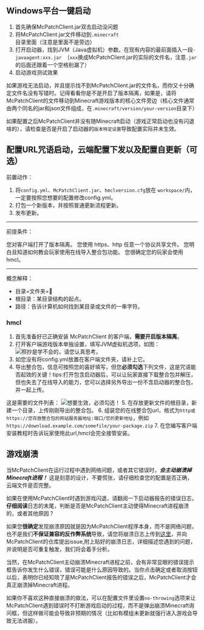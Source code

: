 ## Windows平台一键启动

1. 首先确保McPatchClient.jar双击启动没问题
2. 将McPatchClient.jar文件移动到`.minecraft`目录里面（注意是里面不是旁边）
3. 打开启动器，找到JVM（Java虚拟机）参数。在现有内容的最前面插入一段`-javaagent:xxx.jar `（`xxx`换成McPatchClient.jar的实际的文件名，注意`.jar`的后面还跟着一个空格别漏了）
4. 启动游戏测试效果

如果游戏无法启动，并且提示找不到McPatchClient.jar的文件名，而你又十分确定文件名没有写错时。记得看看你是不是开启了版本隔离，如果是，请将McPatchClient的文件移动到Minecraft游戏版本的核心文件旁边（核心文件通常由两个同名的jar和json文件组成，在`.minecraft/version/your-version`目录下）

如果配置之后McPatchClient并没有随Minecraft启动（游戏正常启动也没有闪退啥的），请检查是否是开启了启动器的`版本特定设置`导致配置实际并未生效。

## 配置URL咒语启动，云端配置下发以及配置自更新（可选）
前置动作：
1. 将`config.yml`、`McPatchClient.jar`、`hmclversion.cfg`放在 `workspace/`内，一定要按照您想要的配置修改config.yml。
2. 打包一个新版本，并按照普通更新流程更新。
3. 发布更新。

---

前提条件：

您对客户端打开了版本隔离。
您使用 https、http 任意一个协议共享文件。
您明白且知道如何教会玩家使用在线导入整合包功能。
您很确定您的玩家会使用hmcl。

---

概念解释：

- 目录=文件夹=📁
- 根目录：某目录结构的起点。
- 路径：告诉计算机如何找到某目录或文件的一串字符。

### hmcl

1. 首先准备好已正确安装 McPatchClient 的客户端，**需要开启版本隔离**。
2. 打开客户端游戏版本单独设置，填写JVM虚拟机选项，如图：
![照抄是学不会的，请您认真思考。](https://www.hualigs.cn/image/6411f6297cc3f.jpg)
3. 如您没有将config.yml放置在客户端文件夹，请补上它。
4. 导出整合包，信息可按照您的喜好填写，但您**必须勾选**下列文件，这是咒语能否起效的关键！tips:打开包含启动器后，可以让玩家直接下载整合包并解压，但也失去了在线导入的能力，您可以选择另外导出一份不含启动器的整合包，并一起上传。

这是需要的文件列表：
![想要生效，必须勾选！](https://www.hualigs.cn/image/6411fd659499b.jpg)
5. 在存放更新文件的根目录，新建一个目录，上传刚刚导出的整合包。
6. 组装您的在线整合包url，格式为`http或https://您存放整合包的网站服务器地址:端口/您的更新地址`，例如`https://download.example.com/somefile/your-package.zip`
7. 在您编写客户端安装教程时告诉玩家使用此url,hmcl会完全接管安装。
## 游戏崩溃

当McPatchClient在运行过程中遇到网络问题，或者其它错误时，***会主动崩溃掉Minecraft进程！*** 这是刻意的设计，不要慌张，请仔细检查您的配置是否正确，云端文件是否完整。

如果在使用McPatchClient时遇到游戏闪退，请翻阅一下启动器报告的错误日志，**仔细阅读**日志的末尾，判断是否是McPatchClient主动使得Minecraft进程崩溃的，或者其他原因？

如果您**很确定**发现崩溃原因就是因为McPatchClient程序本身，而不是网络问题，也不是我们**不保证兼容的反作弊系统**导致，请您将崩溃日志上传到[这里](https://paste.opensuse.org)，并向McPatchClient的仓库提出issue,附上贴好的崩溃日志，详细描述您遇到的问题，并说明是否可重复触发，我们将会着手分析。

当然，在McPatchClient主动崩溃Minecraft进程之前，会有非常显眼的错误提示框告诉你发生什么错误，错误可能是什么原因导致的。当你点击确定或者取消按钮以后，表明你已经知晓了是McPatchClient报告的错误之后，McPatchClient才会真正崩溃掉Minecraft进程。

如果你不喜欢这种直接崩溃的做法，可以在配置文件里设置`no-throwing`选项来让McPatchClient遇到错误时不打断游戏启动的过程，而不是弹出崩溃Minecraft询问框，但这样做可能会导致非预期的情况（比如有模组未更新就强行进入游戏会导致无法进服）。
